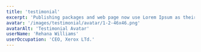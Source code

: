 ```yaml
---
title: 'testimonial'
excerpt: 'Publishing packages and web page now use Lorem Ipsum as their mel text, and a search for lorem more than one articel a is very important which can be help us for building a beauiful construction design...'
avatar: '/images/testimonial/avatar/1-2-46x46.png'
avatarAlt: 'Testimonial Avatar'
userName: 'Rehana Williams'
userOccupation: 'CEO, Xerox LTd.'
---
```

